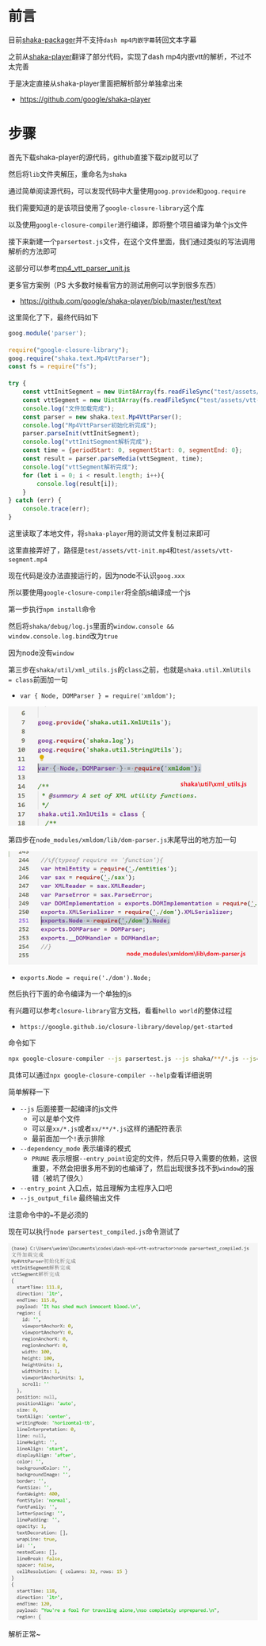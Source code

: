 # 前言

目前[shaka-packager](https://github.com/google/shaka-packager)并不支持`dash mp4内嵌字幕`转回文本字幕

之前从[shaka-player](https://github.com/google/shaka-player)翻译了部分代码，实现了dash mp4内嵌vtt的解析，不过不太完善

于是决定直接从shaka-player里面把解析部分单独拿出来

- https://github.com/google/shaka-player

# 步骤

首先下载shaka-player的源代码，github直接下载zip就可以了

然后将`lib`文件夹解压，重命名为`shaka`

通过简单阅读源代码，可以发现代码中大量使用`goog.provide`和`goog.require`

我们需要知道的是该项目使用了`google-closure-library`这个库

以及使用`google-closure-compiler`进行编译，即将整个项目编译为单个js文件

接下来新建一个`parsertest.js`文件，在这个文件里面，我们通过类似的写法调用解析的方法即可

这部分可以参考[mp4_vtt_parser_unit.js](https://github.com/google/shaka-player/blob/master/test/text/mp4_vtt_parser_unit.js)

更多官方案例（PS 大多数时候看官方的测试用例可以学到很多东西）

- https://github.com/google/shaka-player/blob/master/test/text

这里简化了下，最终代码如下

```javascript
goog.module('parser');

require("google-closure-library");
goog.require("shaka.text.Mp4VttParser");
const fs = require("fs");

try {
    const vttInitSegment = new Uint8Array(fs.readFileSync("test/assets/vtt-init.mp4"));
    const vttSegment = new Uint8Array(fs.readFileSync("test/assets/vtt-segment.mp4"));
    console.log("文件加载完成");
    const parser = new shaka.text.Mp4VttParser();
    console.log("Mp4VttParser初始化析完成");
    parser.parseInit(vttInitSegment);
    console.log("vttInitSegment解析完成");
    const time = {periodStart: 0, segmentStart: 0, segmentEnd: 0};
    const result = parser.parseMedia(vttSegment, time);
    console.log("vttSegment解析完成");
    for (let i = 0; i < result.length; i++){
        console.log(result[i]);
    }
} catch (err) {
    console.trace(err);
}
```

这里读取了本地文件，将`shaka-player`用的测试文件复制过来即可

这里直接弄好了，路径是`test/assets/vtt-init.mp4`和`test/assets/vtt-segment.mp4`

现在代码是没办法直接运行的，因为node不认识`goog.xxx`

所以要使用`google-closure-compiler`将全部js编译成一个js

第一步执行`npm install`命令

然后将`shaka/debug/log.js`里面的`window.console && window.console.log.bind`改为`true`

因为node没有`window`

第三步在`shaka/util/xml_utils.js`的`class`之前，也就是`shaka.util.XmlUtils = class`前面加一句

- `var { Node, DOMParser } = require('xmldom');`

![](images/Snipaste_2021-09-05_20-04-25.png)

第四步在`node_modules/xmldom/lib/dom-parser.js`末尾导出的地方加一句

![](images/Snipaste_2021-09-05_20-09-02.png)

- `exports.Node = require('./dom').Node;`

然后执行下面的命令编译为一个单独的js

有兴趣可以参考`closure-library`官方文档，看看`hello world`的整体过程

- `https://google.github.io/closure-library/develop/get-started`

命令如下

```bash
npx google-closure-compiler --js parsertest.js --js shaka/**/*.js --js=node_modules/xmldom/**/*.js --js=node_modules/google-closure-library/**/*.js --js=!**/goog/asserts/asserts.js --dependency_mode=PRUNE --entry_point=goog:parser --js_output_file=parsertest_compiled.js
```

具体可以通过`npx google-closure-compiler --help`查看详细说明

简单解释一下

- `--js` 后面接要一起编译的js文件
    - 可以是单个文件
    - 可以是`xx/*.js`或者`xx/**/*.js`这样的通配符表示
    - 最前面加一个`!`表示排除
- `--dependency_mode` 表示编译的模式
    - `PRUNE` 表示根据`--entry_point`设定的文件，然后只导入需要的依赖，这很重要，不然会把很多用不到的也编译了，然后出现很多找不到`window`的报错（被坑了很久）
- `--entry_point` 入口点，姑且理解为主程序入口吧
- `--js_output_file` 最终输出文件

注意命令中的`=`不是必须的

现在可以执行`node parsertest_compiled.js`命令测试了

![](images/Snipaste_2021-09-05_20-30-08.png)

解析正常~
